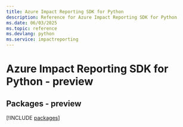 ```yaml
---
title: Azure Impact Reporting SDK for Python
description: Reference for Azure Impact Reporting SDK for Python
ms.date: 06/03/2025
ms.topic: reference
ms.devlang: python
ms.service: impactreporting
---
```

# Azure Impact Reporting SDK for Python - preview
## Packages - preview
[!INCLUDE [packages](impact-reporting-index.md)]